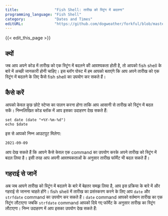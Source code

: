 ```yaml
---
title:                "Fish Shell: तारीख को स्ट्रिंग में बदलना"
programming_language: "Fish Shell"
category:             "Dates and Times"
editURL:              "https://github.com/dogweather/forkful/blob/master/content/hi/fish-shell/converting-a-date-into-a-string.md"
---
```


{{< edit_this_page >}}

## क्यों

जब आप अपने कोड में तारीख को एक स्ट्रिंग में बदलने की आवश्यकता होती है, तो आपको fish shell के बारे में अच्छी जानकारी होनी चाहिए। इस ब्लॉग पोस्ट में हम आपको बताएंगे कि आप अपने तारीख को एक स्ट्रिंग में बदलने के लिए कैसे fish shell का उपयोग कर सकते हैं। 

## कैसे करें

आपको केवल कुछ छोटे स्टेप्स का पालन करना होगा ताकि आप आसानी से तारीख को स्ट्रिंग में बदल सकें। निम्नलिखित कोड ब्लॉक में आप इसका उदाहरण देख सकते हैं: 

```fish shell
set date (date "+%Y-%m-%d")
echo $date
```
इस से आपको निम्न आउटपुट मिलेगा:

``` 
2021-09-09
```

आप देख सकते हैं कि आपने कैसे केवल एक command का उपयोग करके अपने तारीख को स्ट्रिंग में बदल लिया है। इसी तरह आप अपनी आवश्यकताओं के अनुसार तारीख फॉर्मेट भी बदल सकते हैं। 

## गहराई से जानें

अब जब आपने तारीख को स्ट्रिंग में बदलने के बारे में बेहतर समझ लिया है, आप इस प्रक्रिया के बारे में और गहराई से जानना चाहते होंगे। fish shell में तारीख का प्रसंस्करण करने के लिए आप `date` और `strfdate` command का उपयोग कर सकते हैं। `date` command आपको वर्तमान तारीख का एक स्ट्रिंग लौटाएगा जबकि `strfdate` command आपको दिये गए फॉर्मेट के अनुसार तारीख का स्ट्रिंग लौटाएगा। निम्न उदाहरण में आप इसका उपयोग देख सकते हैं:

```fish